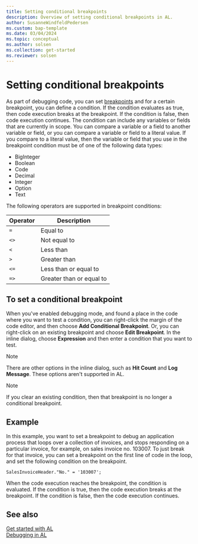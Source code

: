 ```yaml
---
title: Setting conditional breakpoints
description: Overview of setting conditional breakpoints in AL.
author: SusanneWindfeldPedersen
ms.custom: bap-template
ms.date: 03/04/2024
ms.topic: conceptual
ms.author: solsen
ms.collection: get-started
ms.reviewer: solsen
---
```


# Setting conditional breakpoints

As part of debugging code, you can set [breakpoints](devenv-debugging.md#breakpoints) and for a certain breakpoint, you can define a condition. If the condition evaluates as true, then code execution breaks at the breakpoint. If the condition is false, then code execution continues. The condition can include any variables or fields that are currently in scope. You can compare a variable or a field to another variable or field, or you can compare a variable or field to a literal value. If you compare to a literal value, then the variable or field that you use in the breakpoint condition must be of one of the following data types:

- BigInteger
- Boolean
- Code
- Decimal
- Integer
- Option
- Text

The following operators are supported in breakpoint conditions:

|Operator|Description|
|--------|-----------|
|`=`| Equal to|
|`<>`| Not equal to|
|`<`| Less than|
|`>`| Greater than|
|`<=`| Less than or equal to|
|`=>`| Greater than or equal to| 

## To set a conditional breakpoint

When you've enabled debugging mode, and found a place in the code where you want to test a condition, you can right-click the margin of the code editor, and then choose **Add Conditional Breakpoint**. Or, you can right-click on an existing breakpoint and choose **Edit Breakpoint**. In the inline dialog, choose **Expression** and then enter a condition that you want to test.

> [!NOTE]  
> There are other options in the inline dialog, such as **Hit Count** and **Log Message**. These options aren't supported in AL.

> [!NOTE]  
> If you clear an existing condition, then that breakpoint is no longer a conditional breakpoint.

## Example

In this example, you want to set a breakpoint to debug an application process that loops over a collection of invoices, and stops responding on a particular invoice, for example, on sales invoice no. 103007. To just break for that invoice, you can set a breakpoint on the first line of code in the loop, and set the following condition on the breakpoint.

```al
SalesInvoiceHeader."No." = '103007';  
```

When the code execution reaches the breakpoint, the condition is evaluated. If the condition is true, then the code execution breaks at the breakpoint. If the condition is false, then the code execution continues.

## See also

[Get started with AL](devenv-get-started.md)  
[Debugging in AL](devenv-debugging.md)  
